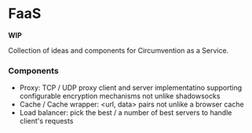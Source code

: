 # FaaS

**WIP**

Collection of ideas and components for Circumvention as a Service.

### Components

* Proxy: TCP / UDP proxy client and server implementatino supporting configurable encryption mechanisms not unlike shadowsocks
* Cache / Cache wrapper: \<url, data\> pairs not unlike a browser cache
* Load balancer: pick the best / a number of best servers to handle client's requests